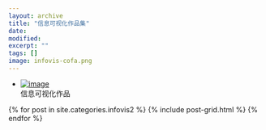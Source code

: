 ```yaml
---
layout: archive
title: "信息可视化作品集"
date: 
modified:
excerpt: ""
tags: []
image: infovis-cofa.png
---
```


- <a href="https://public.tableau.com/shared/FM5Y5F9M5?:display_count=yes" target="_blank">![image](https://yaneziwaii.github.io/images/infovis-cofa.png)</a>
<br/>信息可视化作品
<div class="tiles">
{% for post in site.categories.infovis2 %}
  {% include post-grid.html %}
{% endfor %}
</div><!-- /.tiles 把所有categories 有 infovis2 的列出来-->
